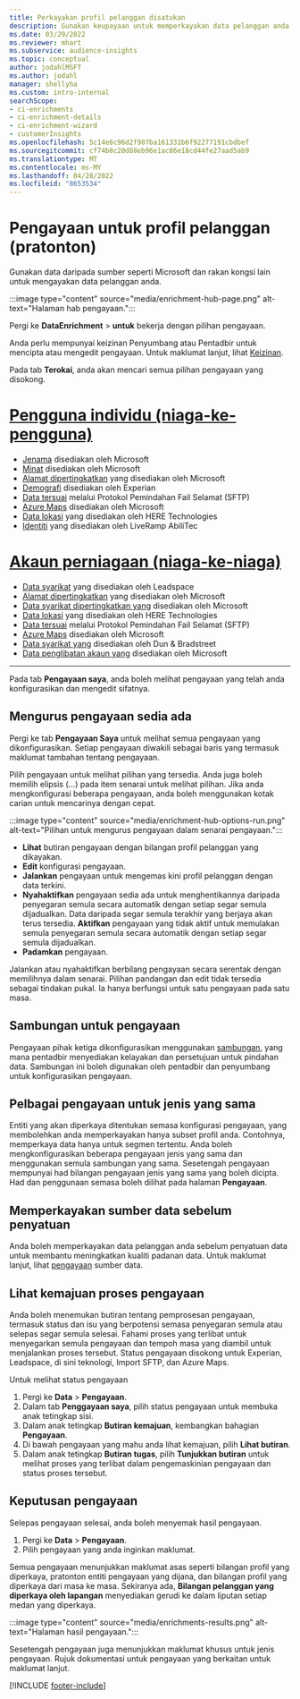```yaml
---
title: Perkayakan profil pelanggan disatukan
description: Gunakan keupayaan untuk memperkayakan data pelanggan anda.
ms.date: 03/29/2022
ms.reviewer: mhart
ms.subservice: audience-insights
ms.topic: conceptual
author: jodahlMSFT
ms.author: jodahl
manager: shellyha
ms.custom: intro-internal
searchScope:
- ci-enrichments
- ci-enrichment-details
- ci-enrichment-wizard
- customerInsights
ms.openlocfilehash: 5c14e6c96d2f907ba161331b6f92277191cbdbef
ms.sourcegitcommit: cf74b8c20d88eb96e1ac86e18cd44fe27aad5ab9
ms.translationtype: MT
ms.contentlocale: ms-MY
ms.lasthandoff: 04/28/2022
ms.locfileid: "8653534"
---
```

# <a name="enrichment-for-customer-profiles-preview"></a>Pengayaan untuk profil pelanggan (pratonton)

Gunakan data daripada sumber seperti Microsoft dan rakan kongsi lain untuk mengayakan data pelanggan anda.

:::image type="content" source="media/enrichment-hub-page.png" alt-text="Halaman hab pengayaan.":::

Pergi ke **DataEnrichment** > **untuk** bekerja dengan pilihan pengayaan.  

Anda perlu mempunyai keizinan Penyumbang atau Pentadbir untuk mencipta atau mengedit pengayaan. Untuk maklumat lanjut, lihat [Keizinan](permissions.md).

Pada tab **Terokai**, anda akan mencari semua pilihan pengayaan yang disokong.

# <a name="individual-consumers-b-to-c"></a>[Pengguna individu (niaga-ke-pengguna)](#tab/b2c)

- [Jenama](enrichment-microsoft.md) disediakan oleh Microsoft
- [Minat](enrichment-microsoft.md) disediakan oleh Microsoft
- [Alamat dipertingkatkan](enrichment-enhanced-addresses.md) yang disediakan oleh Microsoft 
- [Demografi](enrichment-experian.md) disediakan oleh Experian
- [Data tersuai](enrichment-SFTP-custom-import.md) melalui Protokol Pemindahan Fail Selamat (SFTP) 
- [Azure Maps](enrichment-azure-maps.md) disediakan oleh Microsoft
- [Data lokasi](enrichment-here.md) yang disediakan oleh HERE Technologies 
- [Identiti](enrichment-liveramp.md) yang disediakan oleh LiveRamp AbiliTec

# <a name="business-accounts-b-to-b"></a>[Akaun perniagaan (niaga-ke-niaga)](#tab/b2b)

- [Data syarikat](enrichment-leadspace.md) yang disediakan oleh Leadspace
- [Alamat dipertingkatkan](enrichment-enhanced-addresses.md) yang disediakan oleh Microsoft 
- [Data syarikat dipertingkatkan yang](enrichment-enhanced-company-data.md) disediakan oleh Microsoft
- [Data lokasi](enrichment-here.md) yang disediakan oleh HERE Technologies 
- [Data tersuai](enrichment-SFTP-custom-import.md) melalui Protokol Pemindahan Fail Selamat (SFTP) 
- [Azure Maps](enrichment-azure-maps.md) disediakan oleh Microsoft
- [Data syarikat yang](enrichment-dnb.md) disediakan oleh Dun & Bradstreet
- [Data penglibatan akaun yang](enrichment-office.md) disediakan oleh Microsoft

---

Pada tab **Pengayaan saya**, anda boleh melihat pengayaan yang telah anda konfigurasikan dan mengedit sifatnya.

## <a name="manage-existing-enrichments"></a>Mengurus pengayaan sedia ada

Pergi ke tab **Pengayaan Saya** untuk melihat semua pengayaan yang dikonfigurasikan. Setiap pengayaan diwakili sebagai baris yang termasuk maklumat tambahan tentang pengayaan.

Pilih pengayaan untuk melihat pilihan yang tersedia. Anda juga boleh memilih elipsis (...) pada item senarai untuk melihat pilihan. Jika anda mengkonfigurasi beberapa pengayaan, anda boleh menggunakan kotak carian untuk mencarinya dengan cepat.

:::image type="content" source="media/enrichment-hub-options-run.png" alt-text="Pilihan untuk mengurus pengayaan dalam senarai pengayaan.":::

- **Lihat** butiran pengayaan dengan bilangan profil pelanggan yang dikayakan.
- **Edit** konfigurasi pengayaan.
- **Jalankan** pengayaan untuk mengemas kini profil pelanggan dengan data terkini.
- **Nyahaktifkan** pengayaan sedia ada untuk menghentikannya daripada penyegaran semula secara automatik dengan setiap segar semula dijadualkan. Data daripada segar semula terakhir yang berjaya akan terus tersedia. **Aktifkan** pengayaan yang tidak aktif untuk memulakan semula penyegaran semula secara automatik dengan setiap segar semula dijadualkan.
- **Padamkan** pengayaan.

Jalankan atau nyahaktifkan berbilang pengayaan secara serentak dengan memilihnya dalam senarai. Pilihan pandangan dan edit tidak tersedia sebagai tindakan pukal. Ia hanya berfungsi untuk satu pengayaan pada satu masa.

## <a name="enrichments-and-connections"></a>Sambungan untuk pengayaan

Pengayaan pihak ketiga dikonfigurasikan menggunakan [sambungan](connections.md), yang mana pentadbir menyediakan kelayakan dan persetujuan untuk pindahan data. Sambungan ini boleh digunakan oleh pentadbir dan penyumbang untuk konfigurasikan pengayaan.  

## <a name="multiple-enrichments-of-the-same-type"></a>Pelbagai pengayaan untuk jenis yang sama

Entiti yang akan diperkaya ditentukan semasa konfigurasi pengayaan, yang membolehkan anda memperkayakan hanya subset profil anda. Contohnya, memperkaya data hanya untuk segmen tertentu. Anda boleh mengkonfigurasikan beberapa pengayaan jenis yang sama dan menggunakan semula sambungan yang sama. Sesetengah pengayaan mempunyai had bilangan pengayaan jenis yang sama yang boleh dicipta. Had dan penggunaan semasa boleh dilihat pada halaman **Pengayaan**.

## <a name="enrich-data-sources-before-unification"></a>Memperkayakan sumber data sebelum penyatuan

Anda boleh memperkayakan data pelanggan anda sebelum penyatuan data untuk membantu meningkatkan kualiti padanan data. Untuk maklumat lanjut, lihat [pengayaan](data-sources-enrichment.md) sumber data.

## <a name="see-the-progress-of-the-enrichment-process"></a>Lihat kemajuan proses pengayaan

Anda boleh menemukan butiran tentang pemprosesan pengayaan, termasuk status dan isu yang berpotensi semasa penyegaran semula atau selepas segar semula selesai. Fahami proses yang terlibat untuk menyegarkan semula pengayaan dan tempoh masa yang diambil untuk menjalankan proses tersebut. Status pengayaan disokong untuk Experian, Leadspace, di sini teknologi, Import SFTP, dan Azure Maps.

Untuk melihat status pengayaan

1. Pergi ke **Data** > **Pengayaan**. 
1. Dalam tab **Penggayaan saya**, pilih status pengayaan untuk membuka anak tetingkap sisi. 
1. Dalam anak tetingkap **Butiran kemajuan**, kembangkan bahagian **Pengayaan**. 
1. Di bawah pengayaan yang mahu anda lihat kemajuan, pilih **Lihat butiran**. 
1. Dalam anak tetingkap **Butiran tugas**, pilih **Tunjukkan butiran** untuk melihat proses yang terlibat dalam pengemaskinian pengayaan dan status proses tersebut. 

## <a name="enrichment-results"></a>Keputusan pengayaan

Selepas pengayaan selesai, anda boleh menyemak hasil pengayaan.

1. Pergi ke **Data** > **Pengayaan**. 
1. Pilih pengayaan yang anda inginkan maklumat.

Semua pengayaan menunjukkan maklumat asas seperti bilangan profil yang diperkaya, pratonton entiti pengayaan yang dijana, dan bilangan profil yang diperkaya dari masa ke masa. Sekiranya ada, **Bilangan pelanggan yang diperkaya oleh lapangan** menyediakan gerudi ke dalam liputan setiap medan yang diperkaya.

:::image type="content" source="media/enrichments-results.png" alt-text="Halaman hasil pengayaan.":::

Sesetengah pengayaan juga menunjukkan maklumat khusus untuk jenis pengayaan. Rujuk dokumentasi untuk pengayaan yang berkaitan untuk maklumat lanjut.


[!INCLUDE [footer-include](includes/footer-banner.md)]
